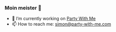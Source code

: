 ### Moin meister 👋


- 🔭 I’m currently working on [Party With Me](https://www.party-with-me.com)
- 📫 How to reach me: simon@party-with-me.com
